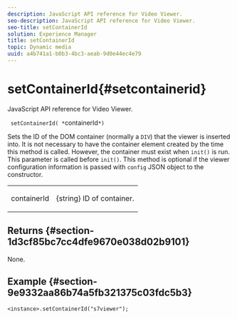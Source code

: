 ```yaml
---
description: JavaScript API reference for Video Viewer.
seo-description: JavaScript API reference for Video Viewer.
seo-title: setContainerId
solution: Experience Manager
title: setContainerId
topic: Dynamic media
uuid: a4b741a1-b0b3-4bc3-aeab-9d0e44ec4e79
---
```


# setContainerId{#setcontainerid}

JavaScript API reference for Video Viewer.

 ` setContainerId( *`containerId`*)`

Sets the ID of the DOM container (normally a `DIV`) that the viewer is inserted into. It is not necessary to have the container element created by the time this method is called. However, the container must exist when `init()` is run. This parameter is called before `init()`. This method is optional if the viewer configuration information is passed with `config` JSON object to the constructor.

<table id="table_896DFF34A68A403DB93A6D597461A573"> 
 <tbody> 
  <tr> 
   <td colname="col1"> <p> <span class="codeph"> <span class="varname"> containerId </span> </span> </p> </td> 
   <td colname="col2"> <p> <span class="codeph"> {string} </span> ID of container. </p> </td> 
  </tr> 
 </tbody> 
</table>

## Returns {#section-1d3cf85bc7cc4dfe9670e038d02b9101}

None.

## Example {#section-9e9332aa86b74a5fb321375c03fdc5b3}

```
<instance>.setContainerId("s7viewer");
```

